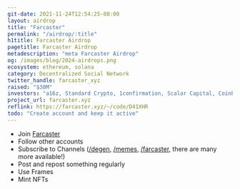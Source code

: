 ```yaml
---
git-date: 2021-11-24T12:54:25-08:00
layout: airdrop
title: "Farcaster"
permalink: "/airdrop/:title"
h1title: Farcaster Airdrop
pagetitle: Farcaster Airdrop
metadescription: "meta Farcaster Airdrop"
og: /images/blog/2024-airdrops.png
ecosystem: ethereum, solana
category: Decentralized Social Network
twitter_handle: farcaster_xyz
raised: "$30M"
investors: "a16z, Standard Crypto, 1confirmation, Scalar Capital, Coinbase Ventures, Multicoin Capital, Offline Ventures, Archetype, Canonical Crypto, Balaji Srinivsasan"
project_url: farcaster.xyz
reflink: https://farcaster.xyz/~/code/D41XHR
todo: "Create account and keep it active"
---
```


- Join [Farcaster](https://farcaster.xyz/~/code/D41XHR)
- Follow other accounts
- Subscribe to Channels ([/degen](https://warpcast.com/~/channel/degen), [/memes](https://warpcast.com/~/channel/memes), [/farcaster](https://warpcast.com/~/channel/farcaster), there are many more available!)
- Post and repost something regularly
- Use Frames
- Mint NFTs
